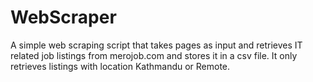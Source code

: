 # WebScraper

A simple web scraping script that takes pages as input and retrieves IT related job listings from merojob.com and stores it in a csv file. It only retrieves listings with location Kathmandu or Remote.
